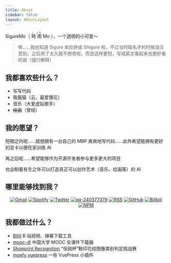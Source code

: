 ```yaml
---
title: About
sidebar: false
layout: AboutLayout
---
```


SigureMo（<ruby> 時 <rp>(</rp><rt>し</rt><rp>)</rp> 雨 <rp>(</rp><rt>ぐれ</rt><rp>)</rp> Mo </ruby>），一个透明的小可爱～

> 嘛……我也知道 Sigure 本应拼成 Shigure 啦，不过当时取名字的时候没注意到，之后用了太久就不想改啦，而且这样更短，写成英文看起来也更好看的说（强行解释）

## 我都喜欢些什么？

-  写写代码
-  吸猫猫（云，最爱狸花）
-  音乐（大爱虚拟歌手）
-  ~~绘画~~（曾经）

## 我的愿望？

短期之内呢……就想拥有一台自己的 MBP 爽爽地写代码……此外希望能拥有更好的显卡以便在家训练 AI

再之后呢……希望能够作为开源开发者参与更多更大的项目

也企盼着有生之年可以打造真正可以创作艺术（音乐、绘画等）的 AI

## 哪里能够找到我？

<p align="center">
  <a href="mailto:sigure.qaq@gmail.com" target="_blank"><img src="https://img.shields.io/badge/Gmail-c14438.svg?&style=flat-square&logo=gmail&logoColor=white" alt="Gmail"></a>
  <a href="https://open.spotify.com/user/pj3ib1pljoqewn4ti8se8yl1q" target="_blank"><img src="https://img.shields.io/badge/Spotify-1ed760.svg?&style=flat-square&logo=spotify&logoColor=white" alt="Spotify"></a>
  <a href="https://twitter.com/SigureMo" target="_blank"><img src="https://img.shields.io/badge/Twitter-1ca0f1.svg?&style=flat-square&logo=twitter&logoColor=white" alt="Twitter"></a>
  <a href="http://qr.topscan.com/api.php?text=http://qm.qq.com/cgi-bin/qm/qr?k=1PbIl8QPOkF0ErJKX-GmjA-E8e53djl4" target="_blank"><img src="https://img.shields.io/badge/QQ-444444.svg?&style=flat-square&logo=tencent%20qq&logoColor=white" alt="qq-240377379"></a>
  <a href="https://sigure.xyz/feed.atom" target="_blank"><img src="https://img.shields.io/badge/RSS-e8a505.svg?&style=flat-square&logo=rss&logoColor=white" alt="RSS"></a>
  <a href="https://github.com/SigureMo" target="_blank"><img src="https://img.shields.io/badge/GitHub-000000.svg?&style=flat-square&logo=github&logoColor=white" alt="GitHub"></a>
  <a href="https://www.npmjs.com/~sigure_mo" target="_blank"><img src="https://img.shields.io/badge/BiliBili-1eabc9.svg?&style=flat-square&logo=bilbili&logoColor=white" alt="Bilibili"></a>
  <a href="https://space.bilibili.com/100969474" target="_blank"><img src="https://img.shields.io/badge/NPM-ea3b18.svg?&style=flat-square&logo=npm&logoColor=white" alt="NPM"></a>
</p>

## 我都做过什么？

-  [Bilili](https://github.com/SigureMo/bilili) B 站视频、弹幕下载工具
-  [mooc-dl](https://github.com/SigureMo/mooc-dl) 中国大学 MOOC 全课件下载器
-  [Shoeprint Recognition](https://cattidea.github.io/shoeprint-recognition/) “恒锐杯”鞋印花纹图像类别判定挑战赛
-  [moefy vuepress](https://moefyit.github.io/moefy-vuepress/) 一些 VuePress 小插件
